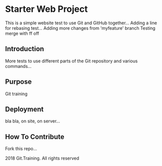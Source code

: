 # Starter Web Project

This is a simple website test to use Git and GitHub together...
Adding a line for rebasing test...
Adding more changes from 'myfeature' branch
Testing merge with ff off

## Introduction

More tests to use different parts of the Git repository and various commands...

## Purpose

Git training

## Deployment

bla bla, on site, on server...

## How To Contribute

Fork this repo...

2018 Git.Training. All rights reserved